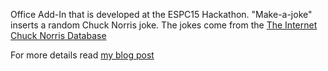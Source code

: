 Office Add-In that is developed at the ESPC15 Hackathon. "Make-a-joke" inserts a random Chuck Norris joke. The jokes come from the [The Internet Chuck Norris Database](http://www.icndb.com/api/)

For more details read [my blog post](http://chuvash.eu)